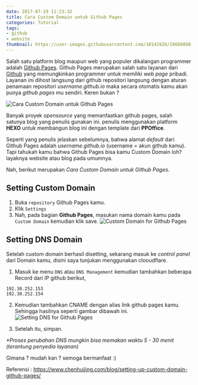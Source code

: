 ```yaml
---
date: 2017-07-29 11:23:32
title: Cara Custom Domain untuk Github Pages
categories: Tutorial
tags:
- github
- website
thumbnail: https://user-images.githubusercontent.com/10141928/28688098-eb57e040-733a-11e7-9e42-449b2f18c075.png
---
```

Salah satu platform blog maupun web yang populer dikalangan programmer adalah [Github Pages](https://pages.github.com/). Github Pages merupakan salah satu layanan dari [Github](http://github.com/) yang memungkinkan programmer untuk memiliki _web page_ pribadi. Layanan ini dihost langsung dari github repositori langsung dengan aturan penamaan repositori _username.github.io_ maka secara otomatis kamu akan punya _github pages_ mu sendiri. Keren bukan ? <!-- more -->

![Cara Custom Domain untuk Github Pages](https://user-images.githubusercontent.com/10141928/28688098-eb57e040-733a-11e7-9e42-449b2f18c075.png)

Banyak proyek _opensource_ yang memanfaatkan github pages, salah satunya blog yang penulis gunakan ini. penulis menggunakan platform **HEXO** untuk membangun blog ini dengan template dari **PPOffice**.

Seperti yang penulis jelaskan sebelumnya, bahwa alamat _default_ dari Github Pages adalah _username.github.io_ (username = akun github kamu). Tapi tahukah kamu bahwa Github Pages bisa kamu Custom Domain loh? layaknya website atau blog pada umumnya.

Nah, berikut merupakan _Cara Custom Domain untuk Github Pages_.
## Setting Custom Domain
1. Buka `repository` Github Pages kamu.
2. Klik `Settings`
3. Nah, pada bagian **Github Pages**, masukan nama domain kamu pada `Custom Domain` kemudian klik save.
![Custom Domain for Github Pages](https://user-images.githubusercontent.com/10141928/27169756-665e5abc-51d5-11e7-986a-31ff193c70a2.jpg)

## Setting DNS Domain
Setelah custom domain berhasil disetting, sekarang masuk ke _control panel_ dari Domain kamu, disini saya tunjukan menggunakan clooudflare.
1. Masuk ke menu `DNS` atau `DNS Management` kemudian tambahkan beberapa Record dari IP github berikut,
```
192.30.252.153
192.30.252.154
```
2. Kemudian tambahkan CNAME dengan alias link github pages kamu. Sehingga hasilnya seperti gambar dibawah ini.
![Setting DNS for Github Pages](https://user-images.githubusercontent.com/10141928/27169810-b2fa6d5c-51d5-11e7-8f6c-049ab72a06d4.jpg)

3. Setelah itu, simpan.

_*Proses perubahan DNS mungkin bisa memakan waktu 5 - 30 menit (terantung penyedia layanan)_

Gimana ? mudah kan ? semoga bermanfaat :)

Referensi : https://www.chenhuijing.com/blog/setting-up-custom-domain-github-pages/
